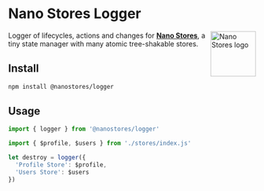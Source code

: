 # Nano Stores Logger

<img align="right" width="92" height="92" title="Nano Stores logo"
     src="https://nanostores.github.io/nanostores/logo.svg">

Logger of lifecycles, actions and changes for **[Nano Stores]**,
a tiny state manager with many atomic tree-shakable stores.

[Nano Stores]: https://github.com/nanostores/nanostores/

## Install

```sh
npm install @nanostores/logger
```

## Usage

```js
import { logger } from '@nanostores/logger'

import { $profile, $users } from './stores/index.js'

let destroy = logger({
  'Profile Store': $profile,
  'Users Store': $users
})
```
